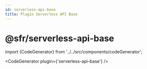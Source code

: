 ```yaml
---
id: serverless-api-base
title: Plugin Serverless API Base
---
```


# @sfr/serverless-api-base
import {CodeGenerator} from '../../src/components/codeGenerator';

<CodeGenerator plugin={'serverless-api-base'} />
